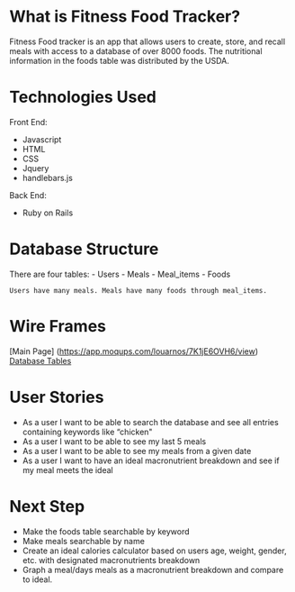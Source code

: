 # What is Fitness Food Tracker?

Fitness Food tracker is an app that allows users to create, store, and recall meals with access to a database of over 8000 foods. The nutritional information in the foods table was distributed by the USDA. 

# Technologies Used

Front End:
 - Javascript
 - HTML
 - CSS
 - Jquery
 - handlebars.js
 
 Back End:
 - Ruby on Rails

# Database Structure

  There are four tables:
    - Users
    - Meals
    - Meal_items
    - Foods
    
    Users have many meals. Meals have many foods through meal_items. 
    
# Wire Frames
[Main Page] (https://app.moqups.com/louarnos/7K1jE6OVH6/view)
[Database Tables](https://app.moqups.com/louarnos/7K1jE6OVH6/view)

# User Stories

- As a user I want to be able to search the database and see all entries containing keywords like “chicken"
- As a user I want to be able to see my last 5 meals
- As a user I want to be able to see my meals from a given date
- As a user I want to have an ideal macronutrient breakdown and see if my meal meets the ideal

# Next Step

- Make the foods table searchable by keyword
- Make meals searchable by name
- Create an ideal calories calculator based on users age, weight, gender, etc. with designated macronutrients breakdown
- Graph a meal/days meals as a macronutrient breakdown and compare to ideal.
